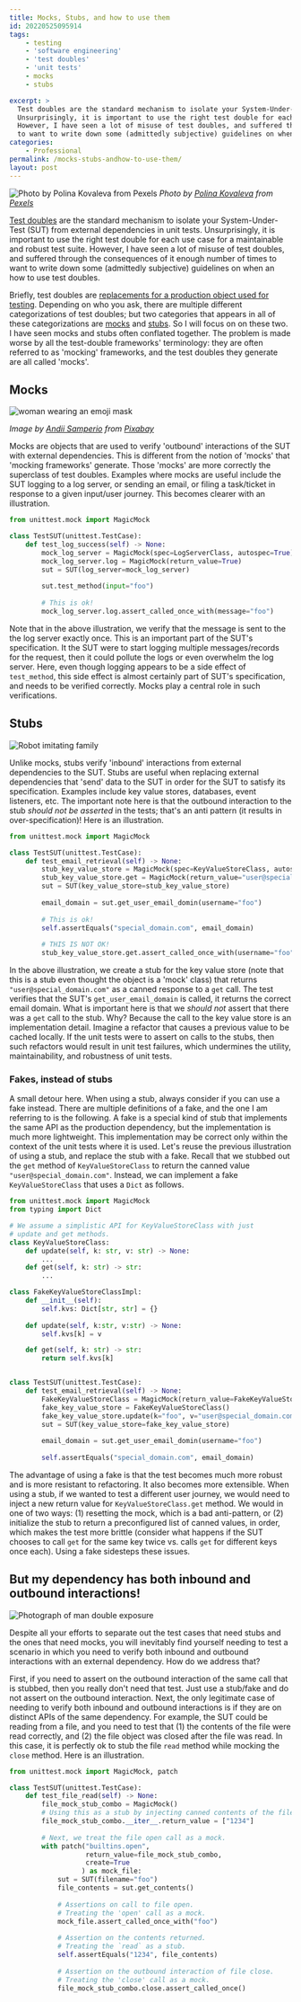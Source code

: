 ```yaml
---
title: Mocks, Stubs, and how to use them
id: 20220525095914
tags:
    - testing
    - 'software engineering'
    - 'test doubles'
    - 'unit tests'
    - mocks
    - stubs

excerpt: >
  Test doubles are the standard mechanism to isolate your System-Under-Test (SUT) from external dependencies in unit tests.
  Unsurprisingly, it is important to use the right test double for each use case for a maintainable and robust test suite.
  However, I have seen a lot of misuse of test doubles, and suffered through the consequences of it enough number of times
  to want to write down some (admittedly subjective) guidelines on when an how to use test doubles. 
categories:
    - Professional
permalink: /mocks-stubs-andhow-to-use-them/
layout: post
---
```


![Photo by Polina Kovaleva from Pexels](/images/masquerade-masks.png)
_Photo by [Polina Kovaleva](https://www.pexels.com/@polina-kovaleva?utm_content=attributionCopyText&utm_medium=referral&utm_source=pexels) from [Pexels](https://www.pexels.com/photo/close-up-of-masquerade-masks-on-purple-background-8404608/?utm_content=attributionCopyText&utm_medium=referral&utm_source=pexels)_

[Test doubles](https://en.wikipedia.org/wiki/Test_double) are the standard mechanism to isolate your System-Under-Test (SUT) from external dependencies in unit tests. Unsurprisingly, it is important to use the right test double for each use case for a maintainable and robust test suite. However, I have seen a lot of misuse of test doubles, and suffered through the consequences of it enough number of times to want to write down some (admittedly subjective) guidelines on when an how to use test doubles. 

Briefly, test doubles are [replacements for a production object used for testing](https://martinfowler.com/bliki/TestDouble.html). Depending on who you ask, there are multiple different categorizations of test doubles; but two categories that appears in all of these categorizations are [mocks](https://en.wikipedia.org/wiki/Mock_object) and [stubs](https://en.wikipedia.org/wiki/Test_stub). So I will focus on on these two. I have seen mocks and stubs often conflated together. The problem is made worse by all the test-double frameworks' terminology: they are often referred to as 'mocking' frameworks, and the test doubles they generate are all called 'mocks'. 

## Mocks

![woman wearing an emoji mask](/images/woman-wearing-emoji-mask.jpg)

_Image by [Andii Samperio](https://pixabay.com/users/5697702-5697702/?utm_source=link-attribution&amp;utm_medium=referral&amp;utm_campaign=image&amp;utm_content=2428737) from [Pixabay](https://pixabay.com/?utm_source=link-attribution&amp;utm_medium=referral&amp;utm_campaign=image&amp;utm_content=2428737)_


Mocks are objects that are used to verify 'outbound' interactions of the SUT with external dependencies. This is different from the notion of 'mocks' that 'mocking frameworks' generate. Those 'mocks' are more correctly the superclass of test doubles.
Examples where mocks are useful include the SUT logging to a log server, or sending an email, or filing a task/ticket in response to a given input/user journey. This becomes clearer with an illustration.

```python
from unittest.mock import MagicMock

class TestSUT(unittest.TestCase):
    def test_log_success(self) -> None:
        mock_log_server = MagicMock(spec=LogServerClass, autospec=True)
        mock_log_server.log = MagicMock(return_value=True)
        sut = SUT(log_server=mock_log_server)
        
        sut.test_method(input="foo")
        
        # This is ok!
        mock_log_server.log.assert_called_once_with(message="foo")

```

Note that in the above illustration, we verify that the message is sent to the the log server exactly once. This is an important part of the SUT's specification. It the SUT were to start logging multiple messages/records for the request, then it could pollute the logs or even overwhelm the log server. Here, even though logging appears to be a side effect of `test_method`, this side effect is almost certainly part of SUT's specification, and needs to be verified correctly. Mocks play a central role in such verifications.

## Stubs

![Robot imitating family](/images/robot-imitating-family.jpg)

Unlike mocks, stubs verify 'inbound' interactions from external dependencies to the SUT. Stubs are useful when replacing external dependencies that 'send' data to the SUT in order for the SUT to satisfy its specification. Examples include key value stores, databases, event listeners, etc. The important note here is that the outbound interaction to the stub _should not be asserted_ in the tests; that's an anti pattern (it results in over-specification)! Here is an illustration.

```python
from unittest.mock import MagicMock

class TestSUT(unittest.TestCase):
    def test_email_retrieval(self) -> None:
        stub_key_value_store = MagicMock(spec=KeyValueStoreClass, autospec=True)
        stub_key_value_store.get = MagicMock(return_value="user@special_domain.com")
        sut = SUT(key_value_store=stub_key_value_store)
        
        email_domain = sut.get_user_email_domin(username="foo")
        
        # This is ok!
        self.assertEquals("special_domain.com", email_domain)
        
        # THIS IS NOT OK!
        stub_key_value_store.get.assert_called_once_with(username="foo")

```
In the above illustration, we create a stub for the key value store (note that this is a stub even thought the object is a 'mock' class) that returns `"user@special_domain.com"` as a canned response to a `get` call. The test verifies that the SUT's `get_user_email_domain` is called, it returns the correct email domain. What is important here is that we _should not_ assert that there was a `get` call to the stub. Why? Because the call to the key value store is an implementation detail. Imagine a refactor that causes a previous value to be cached locally. If the unit tests were to assert on calls to the stubs, then such refactors would result in unit test failures, which undermines the utility, maintainability, and robustness of unit tests.

### Fakes, instead of stubs

A small detour here. When using a stub, always consider if you can use a fake instead. There are multiple definitions of a fake, and the one I am referring to is the following. A fake is a special kind of stub that implements the same API as the production dependency, but the implementation is much more lightweight. This implementation may be correct only within the context of the unit tests where it is used. Let's reuse the previous illustration of using a stub, and replace the stub with a fake. Recall that we stubbed out the `get` method of `KeyValueStoreClass` to return the canned value `"user@special_domain.com"`. Instead, we can implement a fake `KeyValueStoreClass` that uses a `Dict` as follows.

```python
from unittest.mock import MagicMock
from typing import Dict

# We assume a simplistic API for KeyValueStoreClass with just
# update and get methods.
class KeyValueStoreClass:
    def update(self, k: str, v: str) -> None:
        ...
    def get(self, k: str) -> str:
        ...

class FakeKeyValueStoreClassImpl:
    def __init__(self):
        self.kvs: Dict[str, str] = {}
    
    def update(self, k:str, v:str) -> None:
        self.kvs[k] = v

    def get(self, k: str) -> str:
        return self.kvs[k]


class TestSUT(unittest.TestCase):
    def test_email_retrieval(self) -> None:
        FakeKeyValueStoreClass = MagicMock(return_value=FakeKeyValueStoreClassImpl())
        fake_key_value_store = FakeKeyValueStoreClass()
        fake_key_value_store.update(k="foo", v="user@special_domain.com")
        sut = SUT(key_value_store=fake_key_value_store)
        
        email_domain = sut.get_user_email_domin(username="foo")
        
        self.assertEquals("special_domain.com", email_domain)
```

The advantage of using a fake is that the test becomes much more robust and is more resistant to refactoring. It also becomes more extensible. When using a stub, if we wanted to test a different user journey, we would need to inject a new return value for `KeyValueStoreClass.get` method. We would in one of two ways:  (1) resetting the mock, which is a bad anti-pattern, or (2) initialize the stub to return a preconfigured list of canned values, in order, which makes the test more brittle (consider what happens if the SUT chooses to call `get` for the same key twice vs. calls `get` for different keys once each). Using a fake sidesteps these issues.

## But my dependency has both inbound and outbound interactions!

![Photograph of man double exposure](/images/man-double-exposed-photo.jpg)

Despite all your efforts to separate out the test cases that need stubs and the ones that need mocks, you will inevitably find yourself needing to test a scenario in which you need to verify both inbound and outbound interactions with an external dependency. How do we address that? 

First, if you need to assert on the outbound interaction of the same call that is stubbed, then you really don't need that test. Just use a stub/fake and do not assert on the outbound interaction. Next, the only legitimate case of needing to verify both inbound and outbound interactions is if they are on distinct APIs of the same dependency. For example, the SUT could be reading from a file, and you need to test that (1) the contents of the file were read correctly, and (2) the file object was closed after the file was read. In this case, it is perfectly ok to stub the file `read` method while mocking the `close` method. Here is an illustration.
```python
from unittest.mock import MagicMock, patch

class TestSUT(unittest.TestCase):
    def test_file_read(self) -> None:
        file_mock_stub_combo = MagicMock()
        # Using this as a stub by injecting canned contents of the file
        file_mock_stub_combo.__iter__.return_value = ["1234"]
        
        # Next, we treat the file open call as a mock.
        with patch("builtins.open",
                   return_value=file_mock_stub_combo, 
                   create=True
                  ) as mock_file:
            sut = SUT(filename="foo")
            file_contents = sut.get_contents()
            
            # Assertions on call to file open.
            # Treating the 'open' call as a mock.
            mock_file.assert_called_once_with("foo")
        
            # Assertion on the contents returned.
            # Treating the `read` as a stub.
            self.assertEquals("1234", file_contents)
        
            # Assertion on the outbound interaction of file close.
            # Treating the 'close' call as a mock.
            file_mock_stub_combo.close.assert_called_once()
```

